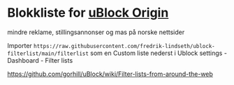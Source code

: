 # Blokkliste for [uBlock Origin](https://ublockorigin.com/)

mindre reklame, stillingsannonser og mas på norske nettsider

Importer `https://raw.githubusercontent.com/fredrik-lindseth/ublock-filterlist/main/filterlist` som en Custom liste nederst i Ublock settings - Dashboard - Filter lists

https://github.com/gorhill/uBlock/wiki/Filter-lists-from-around-the-web
